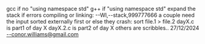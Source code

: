 gcc if no "using namespace std" 
g++ if "using namespace std"
expand the stack if errors compiling or linking: --Wl,--stack,999777666
a couple need the input sorted externally first or else they crash: sort file.1 > file.2
dayX.c is part1 of day X
dayX.2.c is part2 of day X
others are scribbles.. 27/12/2024
--conor.williams@gmail.com

